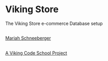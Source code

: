 Viking Store
============

The Viking Store e-commerce Database setup

##

<a href="https://github.com/MariahAcacia">Mariah Schneeberger</a>

##

<a href="https://www.vikingcodeschool.com">A Viking Code School Project</a>
